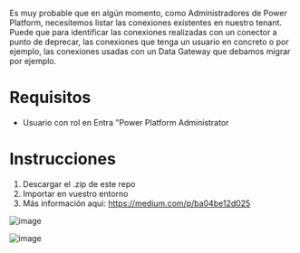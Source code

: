 Es muy probable que en algún momento, como Administradores de Power Platform, necesitemos listar las conexiones existentes en nuestro tenant. 
Puede que para identificar las conexiones realizadas con un conector a punto de deprecar, las conexiones que tenga un usuario en concreto o por ejemplo, las conexiones usadas con un Data Gateway que debamos migrar por ejemplo.

# Requisitos
- Usuario con rol en Entra "Power Platform Administrator

# Instrucciones
1. Descargar el .zip de este repo
2. Importar en vuestro entorno 
3. Más información aqui: https://medium.com/p/ba04be12d025

![image](https://github.com/user-attachments/assets/9d154e4c-5f5a-43ab-adb7-e7e18cdbe77c)

![image](https://github.com/user-attachments/assets/083d3829-9b8d-468a-808f-1a2a9df28a05)
